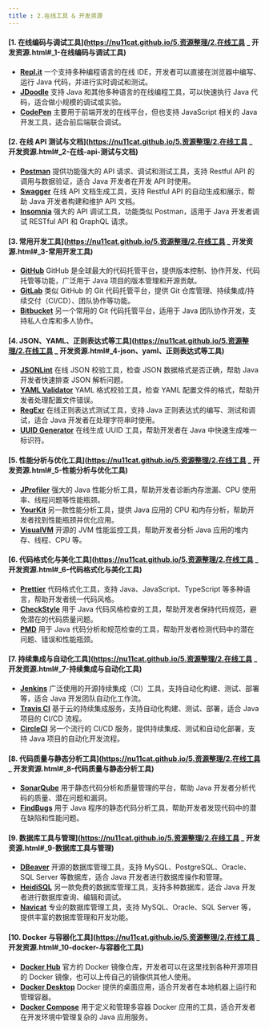 ```yaml
---
title : 2.在线工具 & 开发资源
---
```




#### [**1. 在线编码与调试工具**](https://nu11cat.github.io/5.资源整理/2.在线工具 _ 开发资源.html#_1-在线编码与调试工具)

- **[Repl.it](https://replit.com/)** 一个支持多种编程语言的在线 IDE，开发者可以直接在浏览器中编写、运行 Java 代码，并进行实时调试和测试。
- **[JDoodle](https://www.jdoodle.com/)** 支持 Java 和其他多种语言的在线编程工具，可以快速执行 Java 代码，适合做小规模的调试或实验。
- **[CodePen](https://codepen.io/)** 主要用于前端开发的在线平台，但也支持 JavaScript 相关的 Java 开发工具，适合前后端联合调试。

#### [**2. 在线 API 测试与文档**](https://nu11cat.github.io/5.资源整理/2.在线工具 _ 开发资源.html#_2-在线-api-测试与文档)

- **[Postman](https://www.postman.com/)** 提供功能强大的 API 请求、调试和测试工具，支持 Restful API 的调用与数据验证，适合 Java 开发者在开发 API 时使用。
- **[Swagger](https://swagger.io/)** 在线 API 文档生成工具，支持 Restful API 的自动生成和展示，帮助 Java 开发者构建和维护 API 文档。
- **[Insomnia](https://insomnia.rest/)** 强大的 API 调试工具，功能类似 Postman，适用于 Java 开发者调试 RESTful API 和 GraphQL 请求。

#### [**3. 常用开发工具**](https://nu11cat.github.io/5.资源整理/2.在线工具 _ 开发资源.html#_3-常用开发工具)

- **[GitHub](https://github.com/)** GitHub 是全球最大的代码托管平台，提供版本控制、协作开发、代码托管等功能，广泛用于 Java 项目的版本管理和开源贡献。
- **[GitLab](https://gitlab.com/)** 类似 GitHub 的 Git 代码托管平台，提供 Git 仓库管理、持续集成/持续交付（CI/CD）、团队协作等功能。
- **[Bitbucket](https://bitbucket.org/)** 另一个常用的 Git 代码托管平台，适用于 Java 团队协作开发，支持私人仓库和多人协作。

#### [**4. JSON、YAML、正则表达式等工具**](https://nu11cat.github.io/5.资源整理/2.在线工具 _ 开发资源.html#_4-json、yaml、正则表达式等工具)

- **[JSONLint](https://jsonlint.com/)** 在线 JSON 校验工具，检查 JSON 数据格式是否正确，帮助 Java 开发者快速排查 JSON 解析问题。
- **[YAML Validator](http://www.yamllint.com/)** YAML 格式校验工具，检查 YAML 配置文件的格式，帮助开发者处理配置文件错误。
- **[RegExr](https://regexr.com/)** 在线正则表达式测试工具，支持 Java 正则表达式的编写、测试和调试，适合 Java 开发者在处理字符串时使用。
- **[UUID Generator](https://www.uuidgenerator.net/)** 在线生成 UUID 工具，帮助开发者在 Java 中快速生成唯一标识符。

#### [**5. 性能分析与优化工具**](https://nu11cat.github.io/5.资源整理/2.在线工具 _ 开发资源.html#_5-性能分析与优化工具)

- **[JProfiler](https://www.ej-technologies.com/products/jprofiler/overview.html)** 强大的 Java 性能分析工具，帮助开发者诊断内存泄漏、CPU 使用率、线程问题等性能瓶颈。
- **[YourKit](https://www.yourkit.com/java/profiler/)** 另一款性能分析工具，提供 Java 应用的 CPU 和内存分析，帮助开发者找到性能瓶颈并优化应用。
- **[VisualVM](https://visualvm.github.io/)** 开源的 JVM 性能监控工具，帮助开发者分析 Java 应用的堆内存、线程、CPU 等。

#### [**6. 代码格式化与美化工具**](https://nu11cat.github.io/5.资源整理/2.在线工具 _ 开发资源.html#_6-代码格式化与美化工具)

- **[Prettier](https://prettier.io/)** 代码格式化工具，支持 Java、JavaScript、TypeScript 等多种语言，帮助开发者统一代码风格。
- **[CheckStyle](https://checkstyle.sourceforge.io/)** 用于 Java 代码风格检查的工具，帮助开发者保持代码规范，避免潜在的代码质量问题。
- **[PMD](https://pmd.github.io/)** 用于 Java 代码分析和规范检查的工具，帮助开发者检测代码中的潜在问题、错误和性能瓶颈。

#### [**7. 持续集成与自动化工具**](https://nu11cat.github.io/5.资源整理/2.在线工具 _ 开发资源.html#_7-持续集成与自动化工具)

- **[Jenkins](https://www.jenkins.io/)** 广泛使用的开源持续集成（CI）工具，支持自动化构建、测试、部署等，适合 Java 开发团队自动化工作流。
- **[Travis CI](https://travis-ci.org/)** 基于云的持续集成服务，支持自动化构建、测试、部署，适合 Java 项目的 CI/CD 流程。
- **[CircleCI](https://circleci.com/)** 另一个流行的 CI/CD 服务，提供持续集成、测试和自动化部署，支持 Java 项目的自动化开发流程。

#### [**8. 代码质量与静态分析工具**](https://nu11cat.github.io/5.资源整理/2.在线工具 _ 开发资源.html#_8-代码质量与静态分析工具)

- **[SonarQube](https://www.sonarqube.org/)** 用于静态代码分析和质量管理的平台，帮助 Java 开发者分析代码的质量、潜在问题和漏洞。
- **[FindBugs](http://findbugs.sourceforge.net/)** 用于 Java 程序的静态代码分析工具，帮助开发者发现代码中的潜在缺陷和性能问题。

#### [**9. 数据库工具与管理**](https://nu11cat.github.io/5.资源整理/2.在线工具 _ 开发资源.html#_9-数据库工具与管理)

- **[DBeaver](https://dbeaver.io/)** 开源的数据库管理工具，支持 MySQL、PostgreSQL、Oracle、SQL Server 等数据库，适合 Java 开发者进行数据库操作和管理。
- **[HeidiSQL](https://www.heidisql.com/)** 另一款免费的数据库管理工具，支持多种数据库，适合 Java 开发者进行数据库查询、编辑和调试。
- **[Navicat](https://www.navicat.com/en/products/navicat-premium)** 专业的数据库管理工具，支持 MySQL、Oracle、SQL Server 等，提供丰富的数据库管理和开发功能。

#### [**10. Docker 与容器化工具**](https://nu11cat.github.io/5.资源整理/2.在线工具 _ 开发资源.html#_10-docker-与容器化工具)

- **[Docker Hub](https://hub.docker.com/)** 官方的 Docker 镜像仓库，开发者可以在这里找到各种开源项目的 Docker 镜像，也可以上传自己的镜像供其他人使用。
- **[Docker Desktop](https://www.docker.com/products/docker-desktop)** Docker 提供的桌面应用，适合开发者在本地机器上运行和管理容器。
- **[Docker Compose](https://docs.docker.com/compose/)** 用于定义和管理多容器 Docker 应用的工具，适合开发者在开发环境中管理复杂的 Java 应用服务。
